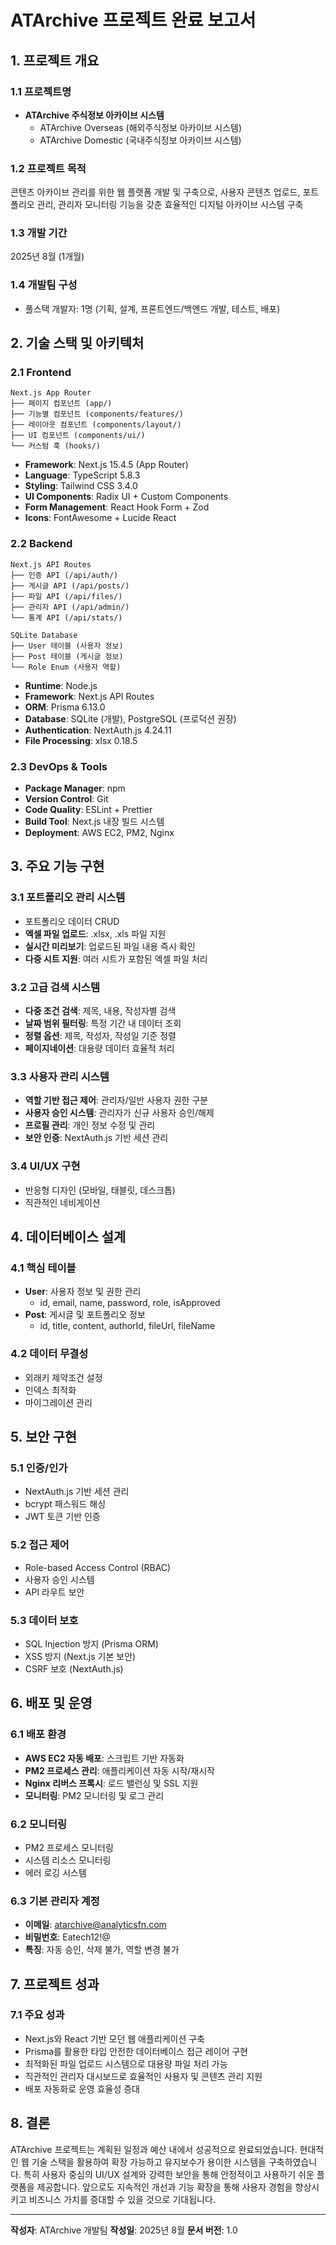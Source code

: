 # ATArchive 프로젝트 완료 보고서

## 1. 프로젝트 개요

### 1.1 프로젝트명

- **ATArchive 주식정보 아카이브 시스템**
  - ATArchive Overseas (해외주식정보 아카이브 시스템)
  - ATArchive Domestic (국내주식정보 아카이브 시스템)

### 1.2 프로젝트 목적

콘텐츠 아카이브 관리를 위한 웹 플랫폼 개발 및 구축으로, 사용자 콘텐츠 업로드, 포트폴리오 관리, 관리자 모니터링 기능을 갖춘 효율적인 디지털 아카이브 시스템 구축

### 1.3 개발 기간

2025년 8월 (1개월)

### 1.4 개발팀 구성

- 풀스택 개발자: 1명 (기획, 설계, 프론트엔드/백엔드 개발, 테스트, 배포)

## 2. 기술 스택 및 아키텍처

### 2.1 Frontend

```
Next.js App Router
├── 페이지 컴포넌트 (app/)
├── 기능별 컴포넌트 (components/features/)
├── 레이아웃 컴포넌트 (components/layout/)
├── UI 컴포넌트 (components/ui/)
└── 커스텀 훅 (hooks/)
```

- **Framework**: Next.js 15.4.5 (App Router)
- **Language**: TypeScript 5.8.3
- **Styling**: Tailwind CSS 3.4.0
- **UI Components**: Radix UI + Custom Components
- **Form Management**: React Hook Form + Zod
- **Icons**: FontAwesome + Lucide React

### 2.2 Backend

```
Next.js API Routes
├── 인증 API (/api/auth/)
├── 게시글 API (/api/posts/)
├── 파일 API (/api/files/)
├── 관리자 API (/api/admin/)
└── 통계 API (/api/stats/)
```

```
SQLite Database
├── User 테이블 (사용자 정보)
├── Post 테이블 (게시글 정보)
└── Role Enum (사용자 역할)
```

- **Runtime**: Node.js
- **Framework**: Next.js API Routes
- **ORM**: Prisma 6.13.0
- **Database**: SQLite (개발), PostgreSQL (프로덕션 권장)
- **Authentication**: NextAuth.js 4.24.11
- **File Processing**: xlsx 0.18.5

### 2.3 DevOps & Tools

- **Package Manager**: npm
- **Version Control**: Git
- **Code Quality**: ESLint + Prettier
- **Build Tool**: Next.js 내장 빌드 시스템
- **Deployment**: AWS EC2, PM2, Nginx

## 3. 주요 기능 구현

### 3.1 포트폴리오 관리 시스템

- 포트폴리오 데이터 CRUD
- **엑셀 파일 업로드**: .xlsx, .xls 파일 지원
- **실시간 미리보기**: 업로드된 파일 내용 즉시 확인
- **다중 시트 지원**: 여러 시트가 포함된 엑셀 파일 처리

### 3.2 고급 검색 시스템

- **다중 조건 검색**: 제목, 내용, 작성자별 검색
- **날짜 범위 필터링**: 특정 기간 내 데이터 조회
- **정렬 옵션**: 제목, 작성자, 작성일 기준 정렬
- **페이지네이션**: 대용량 데이터 효율적 처리

### 3.3 사용자 관리 시스템

- **역할 기반 접근 제어**: 관리자/일반 사용자 권한 구분
- **사용자 승인 시스템**: 관리자가 신규 사용자 승인/해제
- **프로필 관리**: 개인 정보 수정 및 관리
- **보안 인증**: NextAuth.js 기반 세션 관리

### 3.4 UI/UX 구현

- 반응형 디자인 (모바일, 태블릿, 데스크톱)
- 직관적인 네비게이션

## 4. 데이터베이스 설계

### 4.1 핵심 테이블

- **User**: 사용자 정보 및 권한 관리
  - id, email, name, password, role, isApproved
- **Post**: 게시글 및 포트폴리오 정보
  - id, title, content, authorId, fileUrl, fileName

### 4.2 데이터 무결성

- 외래키 제약조건 설정
- 인덱스 최적화
- 마이그레이션 관리

## 5. 보안 구현

### 5.1 인증/인가

- NextAuth.js 기반 세션 관리
- bcrypt 패스워드 해싱
- JWT 토큰 기반 인증

### 5.2 접근 제어

- Role-based Access Control (RBAC)
- 사용자 승인 시스템
- API 라우트 보안

### 5.3 데이터 보호

- SQL Injection 방지 (Prisma ORM)
- XSS 방지 (Next.js 기본 보안)
- CSRF 보호 (NextAuth.js)

## 6. 배포 및 운영

### 6.1 배포 환경

- **AWS EC2 자동 배포**: 스크립트 기반 자동화
- **PM2 프로세스 관리**: 애플리케이션 자동 시작/재시작
- **Nginx 리버스 프록시**: 로드 밸런싱 및 SSL 지원
- **모니터링**: PM2 모니터링 및 로그 관리

### 6.2 모니터링

- PM2 프로세스 모니터링
- 시스템 리소스 모니터링
- 에러 로깅 시스템

### 6.3 기본 관리자 계정
- **이메일**: atarchive@analyticsfn.com
- **비밀번호**: Eatech12!@
- **특징**: 자동 승인, 삭제 불가, 역할 변경 불가

## 7. 프로젝트 성과

### 7.1 주요 성과

* Next.js와 React 기반 모던 웹 애플리케이션 구축
* Prisma를 활용한 타입 안전한 데이터베이스 접근 레이어 구현
* 최적화된 파일 업로드 시스템으로 대용량 파일 처리 가능
* 직관적인 관리자 대시보드로 효율적인 사용자 및 콘텐츠 관리 지원
* 배포 자동화로 운영 효율성 증대

## 8. 결론

ATArchive 프로젝트는 계획된 일정과 예산 내에서 성공적으로 완료되었습니다. 현대적인 웹 기술 스택을 활용하여 확장 가능하고 유지보수가 용이한 시스템을 구축하였습니다. 특히 사용자 중심의 UI/UX 설계와 강력한 보안을 통해 안정적이고 사용하기 쉬운 플랫폼을 제공합니다. 앞으로도 지속적인 개선과 기능 확장을 통해 사용자 경험을 향상시키고 비즈니스 가치를 증대할 수 있을 것으로 기대됩니다.

---

**작성자**: ATArchive 개발팀
**작성일**: 2025년 8월
**문서 버전**: 1.0
